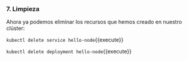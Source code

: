 ### 7. Limpieza

Ahora ya podemos eliminar los recursos que hemos creado en nuestro clúster:

`kubectl delete service hello-node`{{execute}}

`kubectl delete deployment hello-node`{{execute}}